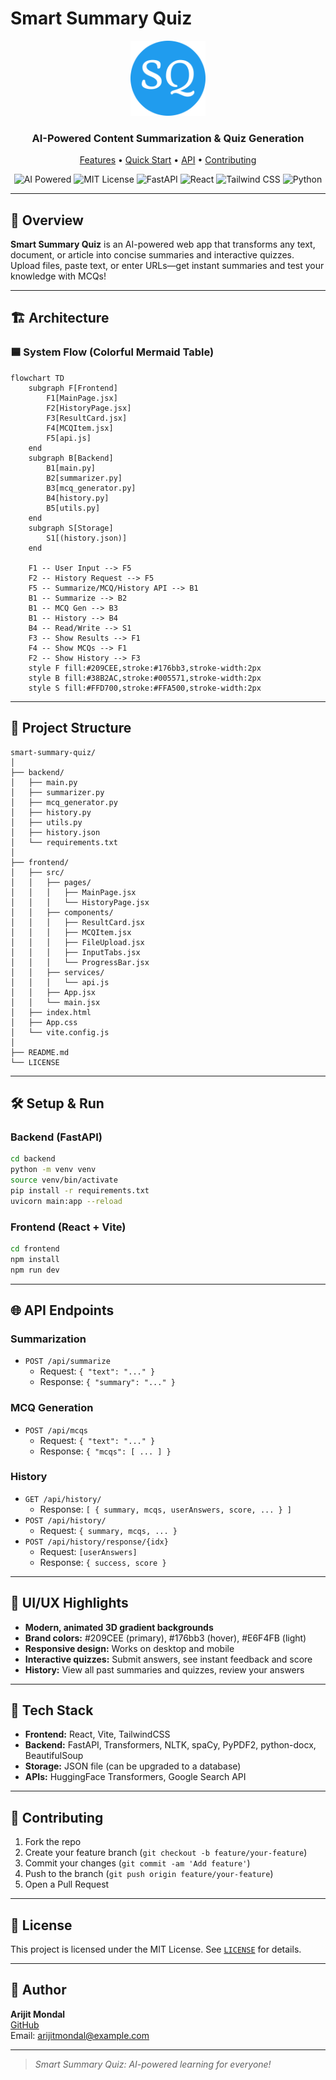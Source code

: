 # Smart Summary Quiz

<div align="center">
  <img src="frontend/public/favicon_io/android-chrome-512x512.png" alt="Smart Summary Quiz" width="120" height="120">
  
  <h3>AI-Powered Content Summarization & Quiz Generation</h3>
  
  <p>
    <a href="#features">Features</a> •
    <a href="#quick-start">Quick Start</a> •
    <a href="#api-reference">API</a> •
    <a href="#contributing">Contributing</a>
  </p>
  
  <p>
    <img src="https://img.shields.io/badge/AI-Powered-blue?style=for-the-badge" alt="AI Powered">
    <img src="https://img.shields.io/badge/license-MIT-green?style=for-the-badge" alt="MIT License">
    <img src="https://img.shields.io/badge/FastAPI-005571?style=for-the-badge&logo=fastapi" alt="FastAPI">
    <img src="https://img.shields.io/badge/React-20232A?style=for-the-badge&logo=react&logoColor=61DAFB" alt="React">
    <img src="https://img.shields.io/badge/Tailwind_CSS-38B2AC?style=for-the-badge&logo=tailwind-css&logoColor=white" alt="Tailwind CSS">
    <img src="https://img.shields.io/badge/Python-3776AB?style=for-the-badge&logo=python&logoColor=white" alt="Python">
  </p>
</div>

---

## 🚀 Overview

**Smart Summary Quiz** is an AI-powered web app that transforms any text, document, or article into concise summaries and interactive quizzes. Upload files, paste text, or enter URLs—get instant summaries and test your knowledge with MCQs!

---

## 🏗️ Architecture

### 🟦 System Flow (Colorful Mermaid Table)

```mermaid
flowchart TD
    subgraph F[Frontend]
        F1[MainPage.jsx]
        F2[HistoryPage.jsx]
        F3[ResultCard.jsx]
        F4[MCQItem.jsx]
        F5[api.js]
    end
    subgraph B[Backend]
        B1[main.py]
        B2[summarizer.py]
        B3[mcq_generator.py]
        B4[history.py]
        B5[utils.py]
    end
    subgraph S[Storage]
        S1[(history.json)]
    end

    F1 -- User Input --> F5
    F2 -- History Request --> F5
    F5 -- Summarize/MCQ/History API --> B1
    B1 -- Summarize --> B2
    B1 -- MCQ Gen --> B3
    B1 -- History --> B4
    B4 -- Read/Write --> S1
    F3 -- Show Results --> F1
    F4 -- Show MCQs --> F1
    F2 -- Show History --> F3
    style F fill:#209CEE,stroke:#176bb3,stroke-width:2px
    style B fill:#38B2AC,stroke:#005571,stroke-width:2px
    style S fill:#FFD700,stroke:#FFA500,stroke-width:2px
```

---

## 📁 Project Structure

```
smart-summary-quiz/
│
├── backend/
│   ├── main.py
│   ├── summarizer.py
│   ├── mcq_generator.py
│   ├── history.py
│   ├── utils.py
│   ├── history.json
│   └── requirements.txt
│
├── frontend/
│   ├── src/
│   │   ├── pages/
│   │   │   ├── MainPage.jsx
│   │   │   └── HistoryPage.jsx
│   │   ├── components/
│   │   │   ├── ResultCard.jsx
│   │   │   ├── MCQItem.jsx
│   │   │   ├── FileUpload.jsx
│   │   │   ├── InputTabs.jsx
│   │   │   └── ProgressBar.jsx
│   │   ├── services/
│   │   │   └── api.js
│   │   ├── App.jsx
│   │   └── main.jsx
│   ├── index.html
│   ├── App.css
│   └── vite.config.js
│
├── README.md
└── LICENSE
```

---

## 🛠️ Setup & Run

### Backend (FastAPI)
```bash
cd backend
python -m venv venv
source venv/bin/activate
pip install -r requirements.txt
uvicorn main:app --reload
```

### Frontend (React + Vite)
```bash
cd frontend
npm install
npm run dev
```

---

## 🌐 API Endpoints

### Summarization
- `POST /api/summarize`
  - Request: `{ "text": "..." }`
  - Response: `{ "summary": "..." }`

### MCQ Generation
- `POST /api/mcqs`
  - Request: `{ "text": "..." }`
  - Response: `{ "mcqs": [ ... ] }`

### History
- `GET /api/history/`
  - Response: `[ { summary, mcqs, userAnswers, score, ... } ]`
- `POST /api/history/`
  - Request: `{ summary, mcqs, ... }`
- `POST /api/history/response/{idx}`
  - Request: `[userAnswers]`
  - Response: `{ success, score }`

---

## 🎨 UI/UX Highlights

- **Modern, animated 3D gradient backgrounds**
- **Brand colors:** #209CEE (primary), #176bb3 (hover), #E6F4FB (light)
- **Responsive design:** Works on desktop and mobile
- **Interactive quizzes:** Submit answers, see instant feedback and score
- **History:** View all past summaries and quizzes, review your answers

---

## 🧰 Tech Stack

- **Frontend:** React, Vite, TailwindCSS
- **Backend:** FastAPI, Transformers, NLTK, spaCy, PyPDF2, python-docx, BeautifulSoup
- **Storage:** JSON file (can be upgraded to a database)
- **APIs:** HuggingFace Transformers, Google Search API

---

## 🤝 Contributing

1. Fork the repo
2. Create your feature branch (`git checkout -b feature/your-feature`)
3. Commit your changes (`git commit -am 'Add feature'`)
4. Push to the branch (`git push origin feature/your-feature`)
5. Open a Pull Request

---

## 📄 License

This project is licensed under the MIT License. See [`LICENSE`](LICENSE) for details.

---

## 👤 Author

**Arijit Mondal**  
[GitHub](https://github.com/arijitmondal)  
Email: arijitmondal@example.com

---

> *Smart Summary Quiz: AI-powered learning for everyone!*